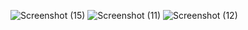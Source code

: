 ![Screenshot (15)](https://github.com/ljuntyg/rereground/assets/112628828/d62f40a9-9291-4049-b3d6-5686cec00ddb)
![Screenshot (11)](https://github.com/ljuntyg/rereground/assets/112628828/cef18b95-d6b2-4fb7-b944-c4fcd53d6abd)
![Screenshot (12)](https://github.com/ljuntyg/rereground/assets/112628828/a8852d2b-a6b5-493f-a938-675a3e948dd6)
